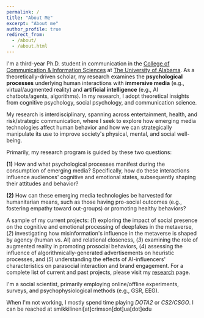 ```yaml
---
permalink: /
title: "About Me"
excerpt: "About me"
author_profile: true
redirect_from: 
  - /about/
  - /about.html
---
```




I'm a third-year Ph.D. student in communication in the [College of Communication & Information Sciences](https://cis.ua.edu) at [The University of Alabama](https://ua.edu). As a theoretically-driven scholar, my research examines the **psychological processes** underlying human interactions with **immersive media** (e.g., virtual/augmented reality) and **artificial intelligence** (e.g., AI chatbots/agents, algorithms). In my research, I adopt  theoretical insights from cognitive psychology, social psychology, and communication science. 

My research is interdisciplinary, spanning across entertainment, health, and risk/strategic communication, where I seek to explore how emerging media technologies affect human behavior and how we can strategically manipulate its use to improve society's physical, mental, and social well-being.

Primarily, my research program is guided by these two questions:

**(1)** How and what psychological processes manifest during the consumption of emerging media? Specifically, how do these interactions influence audiences' cognitive and emotional states, subsequently shaping their attitudes and behavior?
​

**(2)** How can these emerging media technologies be harvested for humanitarian means, such as those having pro-social outcomes (e.g., fostering empathy toward out-groups) or promoting healthy behaviors?

A sample of my current projects: (_1_) exploring the impact of social presence on the cognitive and emotional processing of deepfakes in the metaverse, (_2_) investigating how misinformation's influence in the metaverse is shaped by agency (human vs. AI) and relational closeness, (_3_) examining the role of augmented reality in promoting prosocial behaviors, (_4_) assessing the influence of algorithmically-generated advertisements on heuristic processes, and (_5_) understanding the effects of AI-influencers' characteristics on parasocial interaction and brand engagement. For a complete list of current and past projects, please visit my [research](https://s-mikkilineni.github.io/Research/) page.

I'm a social scientist, primarily employing online/offline experiments, surveys, and psychophysiological methods (e.g., GSR, EEG). 

When I'm not working, I mostly spend time playing _DOTA2_ or _CS2/CSGO_. I can be reached at smikkilineni[at]crimson[dot]ua[dot]edu 
